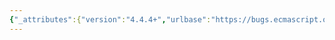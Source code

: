 ```yaml
---
{"_attributes":{"version":"4.4.4+","urlbase":"https://bugs.ecmascript.org/","maintainer":"dherman@mozilla.com"},"bug":{"bug_id":1583,"creation_ts":"2013-07-16 06:49:00 -0700","short_desc":"Incorrect grammar for BinaryIntegerLiteral and OctalIntegerLiteral","delta_ts":"2015-07-10 08:34:21 -0700","product":"Draft for 6th Edition","component":"technical issue","version":"Rev 15: May 14, 2013 Draft","rep_platform":"All","op_sys":"All","bug_status":"RESOLVED","resolution":"FIXED","priority":"Normal","bug_severity":"enhancement","everconfirmed":true,"reporter":{"uid":"arv","name":"Erik Arvidsson"},"assigned_to":{"uid":"allen","name":"Allen Wirfs-Brock"},"cc":"erik.arvidsson","long_desc":[{"commentid":4533,"comment_count":0,"who":{"uid":"arv","name":"Erik Arvidsson"},"bug_when":"2013-07-16 06:49:39 -0700","thetext":"It currently says\n\nBinaryIntegerLiteral ::\n  0b BinaryDigit\n  0B BinaryDigit\n  BinaryIntegerLiteral BinaryDigit\n\nBinaryDigit :: one of\n  0 1\n\nWhich means 0b0b0b0b0b0b1 is valid but 0b01 is not. It should be\n\nBinaryIntegerLiteral ::\n  0b BinaryDigits\n  0B BinaryDigits\n\nBinaryDigits ::\n  BinaryDigit\n  BinaryDigits BinaryDigit\n\nBinaryDigit :: one of\n  0 1\n\nSame goes for OctalIntegerLiteral"},{"commentid":4536,"comment_count":1,"who":{"uid":"allen","name":"Allen Wirfs-Brock"},"bug_when":"2013-07-16 12:40:30 -0700","thetext":"fixed in rev17 editor's draft"},{"commentid":5095,"comment_count":2,"who":{"uid":"allen","name":"Allen Wirfs-Brock"},"bug_when":"2013-08-23 08:22:42 -0700","thetext":"fixed in rev17, August 23, 2013 draft"}]}}
---
```

